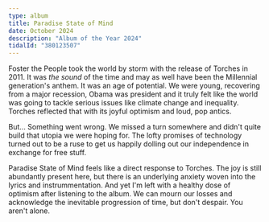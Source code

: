 ```yaml
---
type: album
title: Paradise State of Mind
date: October 2024
description: "Album of the Year 2024"
tidalId: "380123507"
---
```


Foster the People took the world by storm with the release of Torches in 2011. It was _the sound_ of the time and may as well have been the Millennial generation's anthem. It was an age of potential. We were young, recovering from a major recession, Obama was president and it truly felt like the world was going to tackle serious issues like climate change and inequality. Torches reflected that with its joyful optimism and loud, pop antics.

But... Something went wrong. We missed a turn somewhere and didn't quite build that utopia we were hoping for. The lofty promises of technology turned out to be a ruse to get us happily dolling out our independence in exchange for free stuff.

Paradise State of Mind feels like a direct response to Torches. The joy is still abundantly present here, but there is an underlying anxiety woven into the lyrics and instrummentation. And yet I'm left with a healthy dose of optimism after listening to the album. We can mourn our losses and acknowledge the inevitable progression of time, but don't despair. You aren't alone.
